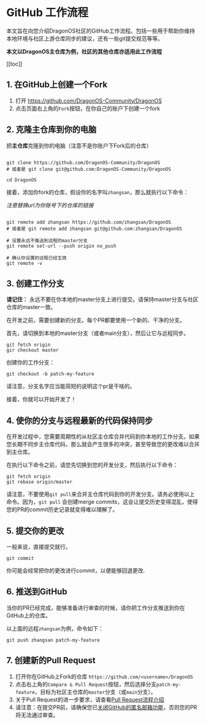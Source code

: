 # GitHub 工作流程

本文旨在向您介绍DragonOS社区的GitHub工作流程。包括一些用于帮助你维持本地环境与社区上游仓库同步的建议，还有一些git提交规范等等。

**本文以DragonOS主仓库为例，社区的其他仓库亦适用此工作流程**

[[toc]]

## 1. 在GitHub上创建一个Fork

1. 打开 https://github.com/DragonOS-Community/DragonOS
2. 点击页面右上角的`Fork`按钮，在你自己的账户下创建一个fork

## 2. 克隆主仓库到你的电脑

把**主仓库**克隆到你的电脑（注意不是你账户下Fork后的仓库）

```shell

git clone https://github.com/DragonOS-Community/DragonOS
# 或者是 git clone git@github.com:DragonOS-Community/DragonOS

cd DragonOS

```

接着，添加你fork的仓库，假设你的名字叫`zhangsan`，那么就执行以下命令：

*注意替换url为你账号下的仓库的链接*

```shell

git remote add zhangsan https://github.com/zhangsan/DragonOS
# 或者是 git remote add zhangsan git@github.com:zhangsan/DragonOS

# 设置永远不推送到远程的master分支
git remote set-url --push origin no_push

# 确认你设置的远程已经生效
git remote -v

```

## 3. 创建工作分支

**请记住：** 永远不要在你本地的master分支上进行提交。请保持master分支与社区仓库的master一致。

在开发之前，需要创建新的分支。每个PR都要使用一个新的、干净的分支。

首先，请切换到本地的master分支（或者main分支），然后让它与远程同步。

```shell
git fetch origin
gir checkout master
```

创建你的工作分支：

```shell
git checkout -b patch-my-feature
```

请注意，分支名字应当能简短的说明这个pr是干啥的。

接着，你就可以开始开发了！

## 4. 使你的分支与远程最新的代码保持同步

在开发过程中，您需要周期性的从社区主仓库合并代码到你本地的工作分支。如果您长期不同步主仓库代码，那么就会产生很多的冲突，甚至导致您的更改难以合并到主仓库。

在执行以下命令之前，请您先切换到您的开发分支，然后执行以下命令：

```shell
git fetch origin
git rebase origin/master
```

请注意，不要使用`git pull`来合并主仓库代码到你的开发分支。请务必使用以上命令。因为，`git pull` 
会创建merge commits，这会让提交历史变得混乱，使得您的PR的commit历史记录就变得难以理解了。

## 5. 提交你的更改

一般来说，直接提交就行。

```shell
git commit
```

你可能会经常把你的更改进行commit，以便能够回退更改.

## 6. 推送到GitHub

当你的PR已经完成，能够准备进行审查的时候，请你把工作分支推送到你在GitHub上的仓库。

以上面的远程`zhangsan`为例，命令如下：

```shell
git push zhangsan patch-my-feature
```

## 7. 创建新的Pull Request

1. 打开你在GitHub上Fork的仓库 `https://github.com/<username>/DragonOS`
2. 点击右上角的`Compare & Pull Request`按钮，然后选择分支`patch-my-feature`，目标为社区主仓库的`master`分支（或`main`分支）。
3. 关于Pull Request的进一步要求，请查看[Pull Request流程介绍]
4. 请注意：在提交PR前，请确保您已[关闭GitHub的匿名邮箱功能](./cheat-sheet.md#关掉匿名邮箱)，否则您的PR将无法通过审查。

[Pull Request流程介绍]: /contributors/pull-requests.md
